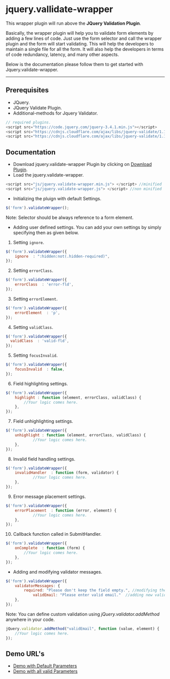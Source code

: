 # jquery.vallidate-wrapper

This wrapper plugin will run above the **JQuery Validation Plugin**.

Basically, the wrapper plugin will help you to validate form elements by adding a few lines of code. Just use the form selector and call the wrapper plugin and the form will start validating. 
This will help the developers to maintain a single file for all the form. It will also help the developers in terms of code redundancy, latency, and many other aspects.

Below is the documentation please follow them to get started with Jquery.validate-wrapper.

---
## Prerequisites
* JQuery.
* JQuery Validate Plugin.
* Additional-methods for Jquery Validator.
```js
// required plugins.
<script src="https://code.jquery.com/jquery-3.4.1.min.js"></script>
<script src="https://cdnjs.cloudflare.com/ajax/libs/jquery-validate/1.19.1/jquery.validate.min.js"></script>
<script src="https://cdnjs.cloudflare.com/ajax/libs/jquery-validate/1.19.1/additional-methods.min.js"></script>
```

## Documentation
* Download jquery.validate-wrapper Plugin by clicking on [Download Plugin](https://github.com/sid04naik/jquery.vallidate-wrapper).
* Load the jquery.validate-wrapper.
```js
<script src="js/jquery.validate-wrapper.min.js"> </script> //minified
<script src="js/jquery.validate-wrapper.js"> </script> //non minified
```
* Initializing the pluign with default Settings.
```js
$('form').validateWrapper();
```
Note: Selector should be always reference to a form element.
* Adding user defined settings.
You can add your own settings by simply specifying then as given below.
1. Setting `ignore`.
```js
$('form').validateWrapper({
	ignore  : ":hidden:not(.hidden-required)",
});
```
2. Setting `errorClass`.
```js
$('form').validateWrapper({
	errorClass  : 'error-fld',
});
```
3. Setting `errorElement`.
```js
$('form').validateWrapper({
	errorElement  : 'p',
});
```
4. Setting `validClass`.
  ```js
$('form').validateWrapper({
	validClass  : 'valid-fld',
});
```
5. Setting `focusInvalid`.
```js
$('form').validateWrapper({
	focusInvalid  : false,
});
```
6. Field highlighting settings.
```js
$('form').validateWrapper({
	highlight : function (element, errorClass, validClass) {
		//Your logic comes here.
	},
});
```
7. Field unhighlighting settings.
```js
$('form').validateWrapper({
	unhighlight : function (element, errorClass, validClass) {
    		//Your logic comes here.
  	},
});
```
8. Invalid field handling settings.
```js
$('form').validateWrapper({
	invalidHandler  : function (form, validator) {
    		//Your logic comes here.
  	},
});
```
9. Error message placement settings.
```js
$('form').validateWrapper({
	errorPlacement  : function (error, element) {
    		//Your logic comes here.
  	},
});
```
10. Callback function called in SubmitHandler.
```js
$('form').validateWrapper({
	onComplete  : function (form) {
		//Your logic comes here.
	},
});
```
* Adding and modifying validator messages.
```js
$('form').validateWrapper({
	validatorMessages: {
		required: "Please don't keep the field empty.", //modifying the message.
    		validEmail: "Please enter valid email."  //adding new validator Message for custom validarion method.
  	},
});
```
Note: You can define custom validation using *jQuery.validator.addMethod* anywhere in your code.
```js
jQuery.validator.addMethod("validEmail", function (value, element) {
	//Your logic comes here.
});
```

## Demo URL's
*   [Demo with Default Parameters](https://sid04naik.github.io/jquery.vallidate-wrapper/default-demo.html)
*   [Demo with all valid Parameters](https://sid04naik.github.io/jquery.vallidate-wrapper/demo-with-params.html)
